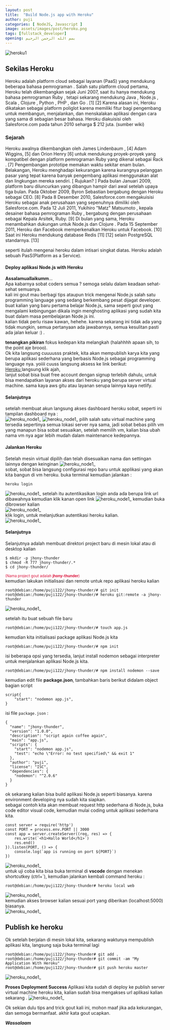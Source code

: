 ```yaml
---
layout: post
title:  "Build Node.js app with Heroku"
author: puji
categories: [ NodeJS, Javascript ]
image: assets/images/post/heroku.png
tags: [fullstack_developer]
opening: بسم الله الرحمن الرحيم
---  
```


![heroku1]({{site.url}}/assets/images/post/heroku2.png) 

## Sekilas Heroku  
Heroku adalah platform cloud sebagai layanan (PaaS) yang mendukung beberapa bahasa pemrograman . Salah satu platform cloud pertama, Heroku telah dikembangkan sejak Juni 2007, saat itu hanya mendukung bahasa pemrograman Ruby , tetapi sekarang mendukung Java , Node.js , Scala , Clojure , Python , PHP , dan Go . [1] [2] Karena alasan ini, Heroku dikatakan sebagai platform poliglot karena memiliki fitur bagi pengembang untuk membangun, menjalankan, dan menskalakan aplikasi dengan cara yang sama di sebagian besar bahasa. Heroku diakuisisi oleh Salesforce.com pada tahun 2010 seharga $ 212 juta. (sumber wiki)
### Sejarah  
Heroku awalnya dikembangkan oleh James Lindenbaum , [4] Adam Wiggins, [5] dan Orion Henry [6] untuk mendukung proyek-proyek yang kompatibel dengan platform pemrograman Ruby yang dikenal sebagai Rack . [7] Pengembangan prototipe memakan waktu sekitar enam bulan. Belakangan, Heroku menghadapi kekurangan karena kurangnya pelanggan pasar yang tepat karena banyak pengembang aplikasi menggunakan alat dan lingkungan mereka sendiri. [ Rujukan? ] Pada bulan Januari 2009, platform baru diluncurkan yang dibangun hampir dari awal setelah upaya tiga bulan. Pada Oktober 2009, Byron Sebastian bergabung dengan Heroku sebagai CEO. [8] Pada 8 Desember 2010, Salesforce.com mengakuisisi Heroku sebagai anak perusahaan yang sepenuhnya dimiliki oleh Salesforce.com. Pada 12 Juli 2011, Yukihiro "Matz" Matsumoto , kepala desainer bahasa pemrograman Ruby , bergabung dengan perusahaan sebagai Kepala Arsitek, Ruby. [9] Di bulan yang sama, Heroku menambahkan dukungan untuk Node.js dan Clojure . Pada 15 September 2011, Heroku dan Facebook memperkenalkan Heroku untuk Facebook. [10] Saat ini Heroku mendukung database Redis [11] [12] selain PostgreSQL standarnya. [13]  

seperti itulah mengenai heroku dalam intisari singkat diatas. Heroku adalah sebuah PasS(Platform as a Service).
#### Deploy aplikasi Node.js with Heroku
**Assalamuallaikumm**...  
Apa kabarnya sobat coders semua ? semoga selalu dalam keadaan sehat-sehat semuanya.  
kali ini gout mau berbagi tips ataupun trick mengenai Node.js salah satu programming language yang sedang berkembang pesat dijagat developer.  
buat kalian yang baru pertama belajar Node.js, sama seperti gout yang mengalami kebingungan dikala ingin menghosting aplikasi yang sudah kita buat dalam masa pembelajaran Node.js ini.  
kalian tidak perlu risaw kawan, hehehe. karena sekarang ini tidak ada yang tidak mungkin, semua pertanyaan ada jawabannya, semua kesulitan pasti ada jalan keluar :) .  

**tenangkan pikiran** fokus kedepan kita melangkah (halahhhh apaan sih, to the point aje brooo).  
Ok kita langsung cuuuusss praktek, kita akan mempublish karya kita yang berupa aplikasi sederhana yang berbasis Node.js sebagai programming language nya. yoiiii cuuss langsung aksess ke link berikut:  
<a href="https://www.heroku.com/">Heroku </a> langsung klik ajah,  
lanjut sobat bisa buat free account dengan signup terlebih dahulu, untuk bisa mendapatkan layanan akses dari heroku yang berupa server virtual machine. sama kaya aws gitu atau layanan serupa lainnya kaya netlify.  

#### Selanjutnya  
setelah membuat akun langsung akses dashboard heroku sobat, seperti ini tampilan dashboard nya :  
![heroku_node1_]({{site.url}}/assets/images/post/heroku/heroku1.png)
![heroku_node1_]({{site.url}}/assets/images/post/heroku/heroku2.png) 
pilih salah satu virtual machine yang tersedia sepertinya semua lokasi server nya sama, jadi sobat bebas pilih vm yang manapun bisa sobat sesuaikan, setelah memilih vm, kalian bisa ubah nama vm nya agar lebih mudah dalam maintenance kedepannya.

#### Jalankan Heroku  
Setelah mesin virtual dipilih dan telah disesuaikan nama dan settingan lainnya dengan keinginan
![heroku_node1_]({{site.url}}/assets/images/post/heroku/heroku3.png)  
sobat, sobat bisa langsung configurasi repo baru untuk applikasi yang akan kita bangun di vm heroku. buka terminal kemudian jalankan :  
```
heroku login
```  
![heroku_node1_]({{site.url}}/assets/images/post/heroku/heroku4.png)
setelah itu autentikasikan login anda ada berupa link url dibawahnya kemudian klik kanan open link
![heroku_node1_]({{site.url}}/assets/images/post/heroku/heroku5.png) 
kemudian buka dibrowser kalian  
![heroku_node1_]({{site.url}}/assets/images/post/heroku/heroku6.png)  
klik login, untuk melanjutkan autentikasi heroku kalian.  
![heroku_node1_]({{site.url}}/assets/images/post/heroku/heroku7.png)  

#### Selanjutnya  
Selanjutnya adalah membuat direktori project baru di mesin lokal atau di desktop kalian  
```
$ mkdir -p jhony-thunder
$ chmod -R 777 jhony-thunder/.*
$ cd jhony-thunder/
```
<small style="color:crimson;">(Nama project gout adalah **jhony-thunder**)</small>  
kemudian lakukan initialisasi dan remote untuk repo aplikasi heroku kalian  

```
root@debian:/home/puji122/jhony-thunder/# git init
root@debian:/home/puji122/jhony-thunder/# heroku git:remote -a jhony-thunder
```  
![heroku_node1_]({{site.url}}/assets/images/post/heroku/heroku10.png)  

setelah itu buat sebuah file baru
```
root@debian:/home/puji122/jhony-thunder/# touch app.js 
```
kemudian kita initialisasi package aplikasi Node.js kita
```
root@debian:/home/puji122/jhony-thunder/# npm init 
```  
isi beberapa opsi yang tersedia, lanjut install nodemon sebagai interpreter untuk menjalankan aplikasi Node.js kita.
```
root@debian:/home/puji122/jhony-thunder/# npm install nodemon --save
```  
kemudian edit file **package.json**, tambahkan baris berikut didalam object bagian script
```
script{
    "start": "nodemon app.js",
}
```  
isi file ```package.json``` :  
```
{
  "name": "jhony-thunder",
  "version": "1.0.0",
  "description": "script again coffee again",
  "main": "app.js",
  "scripts": {
    "start": "nodemon app.js",
    "test": "echo \"Error: no test specified\" && exit 1"
  },
  "author": "puji",
  "license": "ISC",
  "dependencies": {
    "nodemon": "^2.0.6"
  }
}
```
ok sekarang kalian bisa build aplikasi Node.js seperti biasanya. karena environment developing nya sudah kita siapkan.  
sebagai contoh kita akan membuat request http sederhana di Node.js, buka code editor visual code, kemudian mulai coding untuk aplikasi sederhana kita.
```
const server = require('http')
const PORT = process.env.PORT || 3000
const app = server.createServer((req, res) => {
    res.write(`<h1>Hallo World</h1>`)
    res.end()
}).listen(PORT, () => {
    console.log(`app is running on port ${PORT}`)
})
```  
![heroku_node1_]({{site.url}}/assets/images/post/heroku/heroku10.png)  
untuk uji coba kita bisa buka terminal di **vscode** dengan menekan shortcutkey (ctrl+`), kemudian jalankan kembali command heroku :  

```
root@debian:/home/puji122/jhony-thunder# heroku local web 
```  
![heroku_node1_]({{site.url}}/assets/images/post/heroku/heroku13.png)  
kemudian akses browser kalian sesuai port yang diberikan (localhost:5000) biasanya.  
![heroku_node1_]({{site.url}}/assets/images/post/heroku/heroku14.png)  

## Publish ke heroku  
Ok setelah berjalan di mesin lokal kita, sekarang waktunya mempublish aplikasi kita, langsung saja buka terminal lagi 
```
root@debian:/home/puji122/jhony-thunder# git add .
root@debian:/home/puji122/jhony-thunder# git commit -am "My Application With Heroku"
root@debian:/home/puji122/jhony-thunder# git push heroku master 
```  
![heroku_node1_]({{site.url}}/assets/images/post/heroku/heroku16.png)  

**Proses Deployment Success**
Aplikasi kita sudah di deploy ke publish server virtual machine heroku kita, kalian sudah bisa mengakses url aplikasi kalian sekarang .
![heroku_node1_]({{site.url}}/assets/images/post/heroku/heroku17.png)  

Ok sekian dulu tips and trick gout kali ini, mohon maaf jika ada kekurangan, dan semoga bermanfaat.
akhir kata gout ucapkan.  

***Wassalaam***